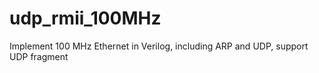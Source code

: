 # udp_rmii_100MHz
 Implement 100 MHz Ethernet in Verilog, including ARP and UDP, support UDP fragment

